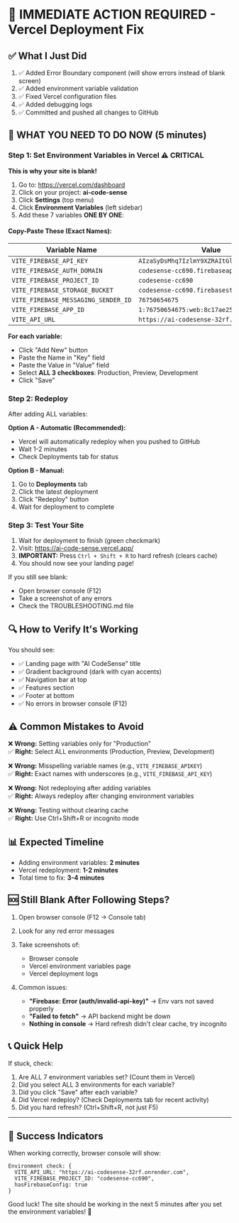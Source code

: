 # 🚀 IMMEDIATE ACTION REQUIRED - Vercel Deployment Fix

## ✅ What I Just Did

1. ✅ Added Error Boundary component (will show errors instead of blank screen)
2. ✅ Added environment variable validation
3. ✅ Fixed Vercel configuration files
4. ✅ Added debugging logs
5. ✅ Committed and pushed all changes to GitHub

## 🎯 WHAT YOU NEED TO DO NOW (5 minutes)

### Step 1: Set Environment Variables in Vercel ⚠️ CRITICAL

**This is why your site is blank!**

1. Go to: https://vercel.com/dashboard
2. Click on your project: **ai-code-sense**
3. Click **Settings** (top menu)
4. Click **Environment Variables** (left sidebar)
5. Add these 7 variables **ONE BY ONE**:

#### Copy-Paste These (Exact Names):

| Variable Name | Value |
|--------------|--------|
| `VITE_FIREBASE_API_KEY` | `AIzaSyDsMhq7IzlmY9XZRAItGlk0EDuNnf9hGNs` |
| `VITE_FIREBASE_AUTH_DOMAIN` | `codesense-cc690.firebaseapp.com` |
| `VITE_FIREBASE_PROJECT_ID` | `codesense-cc690` |
| `VITE_FIREBASE_STORAGE_BUCKET` | `codesense-cc690.firebasestorage.app` |
| `VITE_FIREBASE_MESSAGING_SENDER_ID` | `76750654675` |
| `VITE_FIREBASE_APP_ID` | `1:76750654675:web:8c17ae25fa4361771c5826` |
| `VITE_API_URL` | `https://ai-codesense-32rf.onrender.com` |

**For each variable:**
- Click "Add New" button
- Paste the Name in "Key" field
- Paste the Value in "Value" field
- Select **ALL 3 checkboxes**: Production, Preview, Development
- Click "Save"

### Step 2: Redeploy

After adding ALL variables:

**Option A - Automatic (Recommended):**
- Vercel will automatically redeploy when you pushed to GitHub
- Wait 1-2 minutes
- Check Deployments tab for status

**Option B - Manual:**
1. Go to **Deployments** tab
2. Click the latest deployment
3. Click "Redeploy" button
4. Wait for deployment to complete

### Step 3: Test Your Site

1. Wait for deployment to finish (green checkmark)
2. Visit: https://ai-code-sense.vercel.app/
3. **IMPORTANT:** Press `Ctrl + Shift + R` to hard refresh (clears cache)
4. You should now see your landing page!

If you still see blank:
- Open browser console (F12)
- Take a screenshot of any errors
- Check the TROUBLESHOOTING.md file

## 🔍 How to Verify It's Working

You should see:
- ✅ Landing page with "AI CodeSense" title
- ✅ Gradient background (dark with cyan accents)
- ✅ Navigation bar at top
- ✅ Features section
- ✅ Footer at bottom
- ✅ No errors in browser console (F12)

## ⚠️ Common Mistakes to Avoid

❌ **Wrong:** Setting variables only for "Production"  
✅ **Right:** Select ALL environments (Production, Preview, Development)

❌ **Wrong:** Misspelling variable names (e.g., `VITE_FIREBASE_APIKEY`)  
✅ **Right:** Exact names with underscores (e.g., `VITE_FIREBASE_API_KEY`)

❌ **Wrong:** Not redeploying after adding variables  
✅ **Right:** Always redeploy after changing environment variables

❌ **Wrong:** Testing without clearing cache  
✅ **Right:** Use Ctrl+Shift+R or incognito mode

## 📊 Expected Timeline

- Adding environment variables: **2 minutes**
- Vercel redeployment: **1-2 minutes**
- Total time to fix: **3-4 minutes**

## 🆘 Still Blank After Following Steps?

1. Open browser console (F12 → Console tab)
2. Look for any red error messages
3. Take screenshots of:
   - Browser console
   - Vercel environment variables page
   - Vercel deployment logs

4. Common issues:
   - **"Firebase: Error (auth/invalid-api-key)"** → Env vars not saved properly
   - **"Failed to fetch"** → API backend might be down
   - **Nothing in console** → Hard refresh didn't clear cache, try incognito

## 📞 Quick Help

If stuck, check:
1. Are ALL 7 environment variables set? (Count them in Vercel)
2. Did you select ALL 3 environments for each variable?
3. Did you click "Save" after each variable?
4. Did Vercel redeploy? (Check Deployments tab for recent activity)
5. Did you hard refresh? (Ctrl+Shift+R, not just F5)

---

## 🎉 Success Indicators

When working correctly, browser console will show:
```
Environment check: {
  VITE_API_URL: "https://ai-codesense-32rf.onrender.com",
  VITE_FIREBASE_PROJECT_ID: "codesense-cc690",
  hasFirebaseConfig: true
}
```

Good luck! The site should be working in the next 5 minutes after you set the environment variables! 🚀

